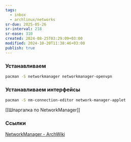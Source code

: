 ```yaml
---
tags:
  - inbox
  - archlinux/networks
sr-due: 2025-05-26
sr-interval: 218
sr-ease: 310
created: 2024-08-25T03:29:09+03:00
modified: 2024-10-20T11:38:46+03:00
publish: true
---
```

### Устанавливаем

```sh
pacman -S networkmanager networkmanager-openvpn
```

### Устанавливаем интерфейсы

```sh
pacman -S nm-connection-editor network-manager-applet
```

[[Шпаргалка по NetworkManager]]

### Ссылки

[NetworkManager - ArchWiki](https://wiki.archlinux.org/title/NetworkManager)